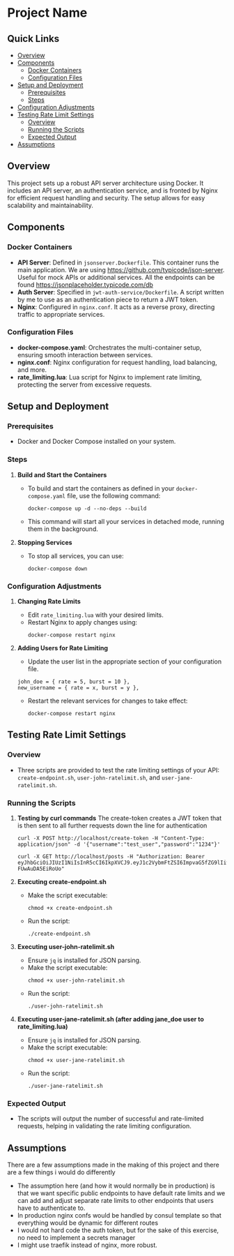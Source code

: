 # Project Name

## Quick Links
- [Overview](#overview)
- [Components](#components)
  - [Docker Containers](#docker-containers)
  - [Configuration Files](#configuration-files)
- [Setup and Deployment](#setup-and-deployment)
  - [Prerequisites](#prerequisites)
  - [Steps](#steps)
- [Configuration Adjustments](#configuration-adjustments)
- [Testing Rate Limit Settings](#testing-rate-limit-settings)
  - [Overview](#overview-1)
  - [Running the Scripts](#running-the-scripts)
  - [Expected Output](#expected-output)
- [Assumptions](#assumptions)

## Overview

This project sets up a robust API server architecture using Docker. It includes an API server, an authentication service, and is fronted by Nginx for efficient request handling and security. The setup allows for easy scalability and maintainability.

## Components

### Docker Containers
- **API Server**: Defined in `jsonserver.Dockerfile`. This container runs the main application. We are using https://github.com/typicode/json-server. Useful for mock APIs or additional services. All the endpoints can be found https://jsonplaceholder.typicode.com/db 
- **Auth Server**: Specified in `jwt-auth-service/Dockerfile`. A script written by me to use as an authentication piece to return a JWT token.
- **Nginx**: Configured in `nginx.conf`. It acts as a reverse proxy, directing traffic to appropriate services.

### Configuration Files
- **docker-compose.yaml**: Orchestrates the multi-container setup, ensuring smooth interaction between services.
- **nginx.conf**: Nginx configuration for request handling, load balancing, and more.
- **rate_limiting.lua**: Lua script for Nginx to implement rate limiting, protecting the server from excessive requests.

## Setup and Deployment

### Prerequisites
- Docker and Docker Compose installed on your system.

### Steps

1. **Build and Start the Containers**
   - To build and start the containers as defined in your `docker-compose.yaml` file, use the following command:
     ```
     docker-compose up -d --no-deps --build
     ```
   - This command will start all your services in detached mode, running them in the background.

2. **Stopping Services**
   - To stop all services, you can use:
     ```
     docker-compose down
     ```

### Configuration Adjustments

1. **Changing Rate Limits**
   - Edit `rate_limiting.lua` with your desired limits.
   - Restart Nginx to apply changes using:
     ```
     docker-compose restart nginx
     ```

2. **Adding Users for Rate Limiting**
   - Update the user list in the appropriate section of your configuration file.
    ```
    john_doe = { rate = 5, burst = 10 },
    new_username = { rate = x, burst = y },
    ```
   - Restart the relevant services for changes to take effect:
     ```
     docker-compose restart nginx
     ```

## Testing Rate Limit Settings

### Overview
- Three scripts are provided to test the rate limiting settings of your API: `create-endpoint.sh`, `user-john-ratelimit.sh`, and `user-jane-ratelimit.sh`.

### Running the Scripts

1. **Testing by curl commands**
    The create-token creates a JWT token that is then sent to all further requests down the line for authentication
    ```
    curl -X POST http://localhost/create-token -H "Content-Type: application/json" -d '{"username":"test_user","password":"1234"}'

    curl -X GET http://localhost/posts -H "Authorization: Bearer eyJhbGciOiJIUzI1NiIsInR5cCI6IkpXVCJ9.eyJ1c2VybmFtZSI6ImpvaG5fZG9lIiwicGFzc3dvcmQiOiIxMjM0IiwiaWF0IjoxNzAwMTYyNTAyLCJleHAiOjE3MDAxNjYxMDJ9.wB9rBo6_kbNmmXBeC8uLILT8Swrr-FUwAuDA5EiRoUo"
    ```

2. **Executing create-endpoint.sh**
   - Make the script executable:
     ```
     chmod +x create-endpoint.sh
     ```
   - Run the script:
     ```
     ./create-endpoint.sh
     ```

3. **Executing user-john-ratelimit.sh**
   - Ensure `jq` is installed for JSON parsing.
   - Make the script executable:
     ```
     chmod +x user-john-ratelimit.sh
     ```
   - Run the script:
     ```
     ./user-john-ratelimit.sh
     ```

4. **Executing user-jane-ratelimit.sh (after adding jane_doe user to rate_limiting.lua)**
   - Ensure `jq` is installed for JSON parsing.
   - Make the script executable:
     ```
     chmod +x user-jane-ratelimit.sh
     ```
   - Run the script:
     ```
     ./user-jane-ratelimit.sh
     ```

### Expected Output
- The scripts will output the number of successful and rate-limited requests, helping in validating the rate limiting configuration.

## Assumptions
There are a few assumptions made in the making of this project and there are a few things i would do differently
- The assumption here (and how it would normally be in production) is that we want specific public endpoints to have default rate limits and we can add and adjust separate rate limits to other endpoints that users have to authenticate to. 
- In production nginx confs would be handled by consul template so that everything would be dynamic for different routes
- I would not hard code the auth token, but for the sake of this exercise, no need to implement a secrets manager
- I might use traefik instead of nginx, more robust.